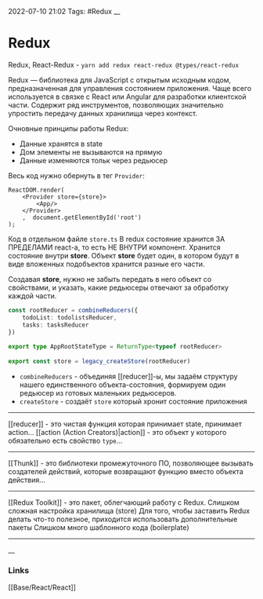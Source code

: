 2022-07-10 21:02
Tags: #Redux
__
# Redux
Redux, React-Redux - `yarn add redux react-redux @types/react-redux`

Redux — библиотека для JavaScript с открытым исходным кодом, предназначенная для управления состоянием приложения. Чаще всего используется в связке с React или Angular для разработки клиентской части. Содержит ряд инструментов, позволяющих значительно упростить передачу данных хранилища через контекст.

Очновные принципы работы Redux:
- Данные хранятся в state
- Дом элементы не вызываются на прямую
- Данные изменяются тольк через редьюсер

Весь код нужно обернуть в тег `Provider`:
```tsx
ReactDOM.render(  
    <Provider store={store}>  
        <App/>  
    </Provider>  
    ,  document.getElementById('root')
);
```

Код в отдельном файле `store.ts`
В redux состояние хранится ЗА ПРЕДЕЛАМИ react-а, то есть НЕ ВНУТРИ компонент. Хранится состояние внутри **store**. Объект **store** будет один, в котором будут в виде вложенных подобъектов хранится разные его части.

Создавая **store**, нужно не забыть передать в него объект со свойствами, и указать, какие редьюсеры отвечают за обработку каждой части.
```ts
const rootReducer = combineReducers({  
    todoList: todolistsReducer,  
    tasks: tasksReducer  
})  
  
export type AppRootStateType = ReturnType<typeof rootReducer>  
  
export const store = legacy_createStore(rootReducer)
```

- `combineReducers` - объединяя [[reducer]]-ы, мы задаём структуру нашего единственного 
   объекта-состояния, формируем один редьюсер из готовых маленьких редьюсеров.
- `createStore` - создаёт `store` который хронит состояние приложения
---
[[reducer]] - это чистая функция которая принимает state, принимает action...
[[action (Action Creators)|action]] - это объект у которого обязательно есть свойство `type`...

---
[[Thunk]] - это библиотеки промежуточного ПО, позволяющее вызывать создателей действий, которые возвращают функцию вместо объекта действия...

---

[[Redux Toolkit]] - это пакет, облегчающий работу с Redux. Слишком сложная настройка хранилища (store) Для того, чтобы заставить Redux делать что-то полезное, приходится использовать дополнительные пакеты Слишком много шаблонного кода (boilerplate)

---
__
### Links
[[Base/React/React]]